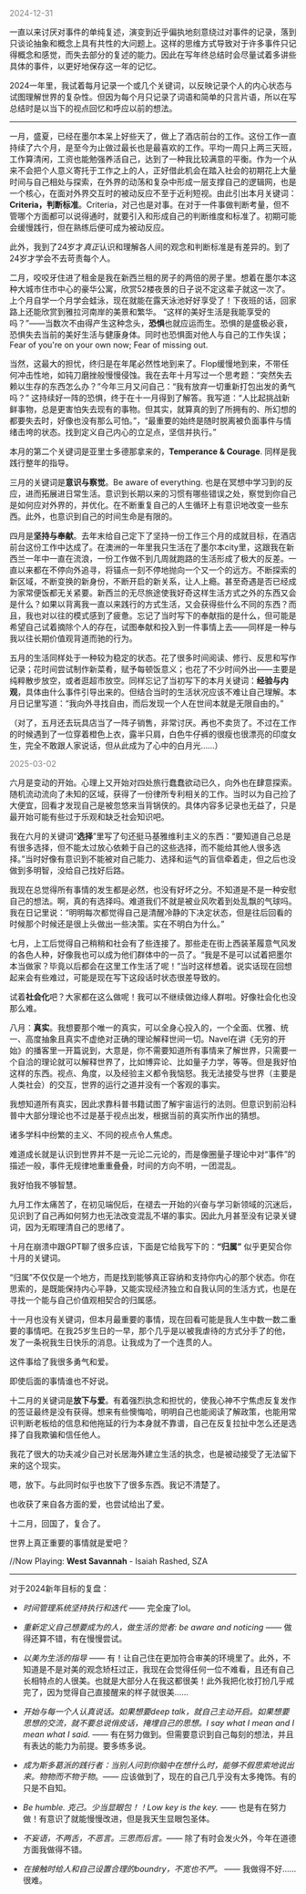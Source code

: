 
<span style="color: gray;">2024-12-31</span>

一直以来讨厌对事件的单纯复述，演变到近乎偏执地刻意绕过对事件的记录，落到只谈论抽象和概念上具有共性的大问题上。这样的思维方式导致对于许多事件只记得概念和感觉，而失去部分的复述的能力。因此在写年终总结时会尽量试着多讲些具体的事件，以更好地保存这一年的记忆。

2024一年里，我试着每月记录一个或几个关键词，以反映记录个人的内心状态与试图理解世界的复杂性。但因为每个月只记录了词语和简单的只言片语，所以在写总结时是以当下的视点回忆和呼应以前的想法。

---
一月，盛夏，已经在墨尔本呆上好些天了，做上了酒店前台的工作。这份工作一直持续了六个月，是至今为止做过最长也是最喜欢的工作。平均一周只上两三天班，工作算清闲，工资也能勉强养活自己，达到了一种我比较满意的平衡。作为一个从来不会把个人意义寄托于工作之上的人，正好借此机会在踏入社会的初期花上大量时间与自己相处与探索，在外界的动荡和复杂中形成一层支撑自己的逻辑网，也是一个核心，在面对外界交互时的被动反应不至于近利短视。由此引出本月关键词：**Criteria，判断标准**。Criteria，对己也是对事。在对于一件事做判断考量，但不管哪个方面都可以说得通时，就要引入和形成自己的判断维度和标准了。初期可能会缓慢践行，但在熟练后便可成为被动反应。

此外，我到了24岁才*真正*认识和理解各人间的观念和判断标准是有差异的。到了24岁才学会不去苛责每个人。

二月，咬咬牙住进了租金是我在新西兰租的房子的两倍的房子里。想着在墨尔本这种大城市住市中心的豪华公寓，欣赏52楼夜景的日子说不定这辈子就这一次了。上个月自学一个月学会蛙泳，现在就能在露天泳池好好享受了！下夜班的话，回家路上还能欣赏到雅拉河南岸的美景和繁华。
“这样的美好生活是我能享受的吗？”——当数次不由得产生这种念头，**恐惧**也就应运而生。恐惧的是盛极必衰，恐惧失去当前的美好生活与健康身体。同时也恐惧面对他人与自己的工作失误；Fear of you're on your own now; Fear of missing out.

当然，这最大的担忧，终归是在年尾必然性地到来了。Flop缓慢地到来，不带任何冲击性地，如钝刀磨挫般慢慢侵蚀。我在去年十月写过一个思考题：“突然失去赖以生存的东西怎么办？”今年三月又问自己：“我有放弃一切重新打包出发的勇气吗？” 这持续好一阵的恐惧，终于在十一月得到了解答。我写道：“人比起挑战新鲜事物，总是更害怕失去现有的事物。但其实，就算真的到了所拥有的、所幻想的都要失去时，好像也没有那么可怕。”，“最重要的始终是随时脱离被负面事件与情绪击垮的状态。找到定义自己内心的立足点，坚信并执行。”

本月的第二个关键词是亚里士多德那拿来的，**Temperance & Courage**. 同样是我践行整年的指导。

三月的关键词是**意识与察觉**。Be aware of everything. 也是在冥想中学习到的反应，进而拓展进日常生活。意识到长期以来的习惯有哪些错误之处，察觉到你自己是如何应对外界的，并优化。在不断重复自己的人生循环上有意识地改变一些东西。此外，也意识到自己的时间生命是有限的。

四月是**坚持与奉献**。去年末给自己定下了坚持一份工作三个月的成就目标，在酒店前台这份工作中达成了。在澳洲的一年里我只生活在了墨尔本city里，这跟我在新西兰一年中一直在流浪，一份工作做不到几周就跑路的生活形成了极大的反差。一直以来都在不停向外追寻，将锚点一刻不停地抛向一个又一个的远方。不断探索的新区域，不断变换的新身份，不断开启的新关系，让人上瘾。甚至奇遇是否已经成为家常便饭都无关紧要。新西兰的无尽旅途使我好奇这样生活方式之外的东西又会是什么？如果以背离我一直以来践行的方式生活，又会获得些什么不同的东西？而且，我也对以往的模式感到了疲惫。忘记了当时写下的奉献指的是什么，但可能是希望自己试着摘除个人的存在，试图奉献和投入到一件事情上去——同样是一种与我以往长期价值观背道而驰的行为。

五月的生活同样处于一种较为稳定的状态。花了很多时间阅读、修行、反思和写作记录；花时间尝试制作新菜肴，赋予每顿饭意义；也花了不少时间外出——主要是纯粹散步放空，或者逛超市放空。同样忘记了当初写下的本月关键词：**经验与内观**，具体由什么事件引导出来的。但结合当时的生活状况应该不难让自己理解。本月日记里写道：“我向外寻找自由，而后发现一个人在世间本就是无限自由的。”

（对了，五月还去玩具店当了一阵子销售，非常讨厌。再也不卖货了。不过在工作的时候遇到了一位穿着橙色上衣，露半只肩，白色牛仔裤的很瘦也很漂亮的印度女生，完全不敢跟人家说话，但从此成为了心中的白月光……）

<span style="color: gray;">2025-03-02</span>

六月是变动的开始。心理上又开始对四处旅行蠢蠢欲动已久，向外也在肆意探索。随机流动流向了未知的区域，获得了一份律所专利相关的工作。当时以为自己捡了大便宜，回看才发现自己是被忽悠来当背锅侠的。具体内容多记录也无益了，只是最开始可能有些过于乐观和缺乏社会知识吧。

我在六月的关键词“**选择**”里写了句还挺马基雅维利主义的东西：“要知道自己总是有很多选择，但不能太过放心依赖于自己的这些选择，而不能给其他人很多选择。”当时好像有意识到不能被对自己能力、选择和运气的盲信牵着走，但之后也没做到多明智，没给自己找好后路。

我现在总觉得所有事情的发生都是必然，也没有好坏之分。不知道是不是一种安慰自己的想法。啊，真的有选择吗。难道我们不就是被业风吹着到处乱飘的气球吗。我在日记里说：“明明每次都觉得自己是清醒冷静的下决定状态，但是往后回看的时候那个时候还是很上头做出一些决策。实在不明白为什么。”

七月，上工后觉得自己稍稍和社会有了些连接了。那些走在街上西装革履意气风发的各色人种，好像我也可以成为他们群体中的一员了。“我是不是可以试着把墨尔本当做家？毕竟以后都会在这里工作生活了呢！”当时这样想着。说实话现在回想起来会有些难过，可能是现在写下这段话时状态很差导致的。

试着**社会化**吧？大家都在这么做呢！我可以不继续做边缘人群啦。好像社会化也没那么难。

八月：**真实**。我想要那个唯一的真实，可以全身心投入的，一个全面、优雅、统一、高度抽象且真实不虚绝对正确的理论解释世间一切。Navel在讲《无穷的开始》的播客里一开篇说到，大意是，你不需要知道所有事情来了解世界，只需要一个自洽的理论就可以解释世界了，比如博弈论、比如量子力学，等等。但是我好怕这样的东西。视点、角度，以及经验主义都令我恼怒。我无法接受与世界（主要是人类社会）的交互，世界的运行之道并没有一个客观的事实。

我想知道所有真实，因此求靠科普书籍试图了解宇宙运行的法则。但意识到前沿科普中大部分理论也不过是基于视点出发，根据当前的真实所作出的猜想。

诸多学科中纷繁的主义、不同的视点令人焦虑。

难道成长就是认识到世界并不是一元论二元论的，而是像圈量子理论中对“事件”的描述一般，事件无规律地重重叠叠，时间的方向不明，一团混乱。

我好怕我不够智慧。

九月工作太痛苦了，在初见端倪后，在褪去一开始的兴奋与学习新领域的沉迷后，见识到了自己再如何努力也无法改变混乱不堪的事实。因此九月甚至没有记录关键词，因为无暇理清自己的思绪了。

十月在崩溃中跟GPT聊了很多应该，下面是它给我写下的：**“归属”** 似乎更契合你十月的关键词。

“归属”不仅仅是一个地方，而是找到能够真正容纳和支持你内心的那个状态。你在思索的，是既能保持内心平静，又能实现经济独立和自我认同的生活方式，也是在寻找一个能与自己价值观相契合的归属感。

十一月也没有关键词，但本月最重要的事情，现在回看可能是我人生中数一数二重要的事情吧。在我25岁生日的一早，那个几乎是以被我虐待的方式分手了的他，发了一条祝我生日快乐的消息。让我成为了一个连贯的人。

这件事给了我很多勇气和爱。

即使后面的事情谁也不好说。

十二月的关键词是**放下与爱**。有着强烈执念和担忧的，使我心神不宁焦虑反复发作的签证最终是没有获得。想来有些懊悔哈，明明自己也能阅读了解政策，也能用常识判断老板给的信息和他拖延的行为本身就不靠谱，自己在反复拉扯中怎么还是选择了自我欺骗和信任他人。

我花了很大的功夫减少自己对长居海外建立生活的执念，也是被动接受了无法留下来的这个现实。

嗯，放下。与此同时似乎也放下了很多东西。我记不清楚了。

也收获了来自各方面的爱，也尝试给出了爱。

十二月，回国了，复合了。

世界上真正重要的事情就是爱吧？

//Now Playing: **West Savannah** - Isaiah Rashed, SZA

---
对于2024新年目标的复盘：
- *时间管理系统坚持执行和迭代* —— 完全废了lol。

- *重新定义自己想要成为的人，做生活的觉者: be aware and noticing* —— 做得还算不错，有在慢慢尝试。

- *以美为生活的指导* —— 有！让自己住在更加符合审美的环境里了。此外，不知道是不是对美的观念矫枉过正，我现在会觉得任何一位不难看，且还有自己长相特点的人很美。也就是大部分人在我这都很美！此外我把化妆打扮几乎戒完了，因为觉得自己直接醒来的样子就很美……

- *开始与每一个人认真说话。如果想要deep talk，就自己主动开启。如果想要思想的交流，就不要总说俏皮话，掩埋自己的思想。I say what I mean and I mean what I said.* —— 有在努力做到。但需要意识到自己每刻的想法，并且有表达的能力为前提。要多练多说。

- *成为斯多葛派的践行者：当别人问到你脑中在想什么时，能够不假思索地说出来。物物而不物于物*。—— 应该做到了，现在的自己几乎没有太多掩饰。有的只是不自知。

- *Be humble. 克己。少当显眼包！！Low key is the key.* —— 也是有在努力做！有意识了就能慢慢改进，但是我天生显眼包圣体。

- *不妄语，不两舌，不恶言。三思而后言。*—— 除了有时会发火外，今年在道德方面我做得不错。

- *在接触时给人和自己设置合理的boundry，不宽也不严。* —— 我做得不好…… 很难。